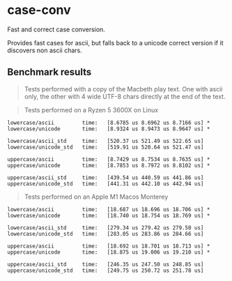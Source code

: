 # case-conv

Fast and correct case conversion.

Provides fast cases for ascii, but falls back to a unicode correct version if it discovers non ascii chars.

## Benchmark results

> Tests performed with a copy of the Macbeth play text. One with ascii only, the other with
4 wide UTF-8 chars directly at the end of the text.

> Tests performed on a Ryzen 5 3600X on Linux

```text
lowercase/ascii         time:   [8.6785 us 8.6962 us 8.7166 us] *
lowercase/unicode       time:   [8.9324 us 8.9473 us 8.9647 us] *

lowercase/ascii_std     time:   [520.37 us 521.49 us 522.65 us]
lowercase/unicode_std   time:   [519.91 us 520.64 us 521.47 us]
```

```text
uppercase/ascii         time:   [8.7429 us 8.7534 us 8.7635 us] *
uppercase/unicode       time:   [8.7853 us 8.7972 us 8.8102 us] *

uppercase/ascii_std     time:   [439.54 us 440.59 us 441.86 us]
uppercase/unicode_std   time:   [441.31 us 442.10 us 442.94 us]
```

> Tests performed on an Apple M1 Macos Monterey

```text
lowercase/ascii         time:   [18.687 us 18.696 us 18.706 us] *
lowercase/unicode       time:   [18.740 us 18.754 us 18.769 us] *

lowercase/ascii_std     time:   [279.34 us 279.42 us 279.50 us]
lowercase/unicode_std   time:   [283.05 us 283.86 us 284.66 us]
```

```text
uppercase/ascii         time:   [18.692 us 18.701 us 18.713 us] *
uppercase/unicode       time:   [18.875 us 19.006 us 19.210 us] *

uppercase/ascii_std     time:   [246.35 us 247.50 us 248.85 us]
uppercase/unicode_std   time:   [249.75 us 250.72 us 251.78 us]
```

